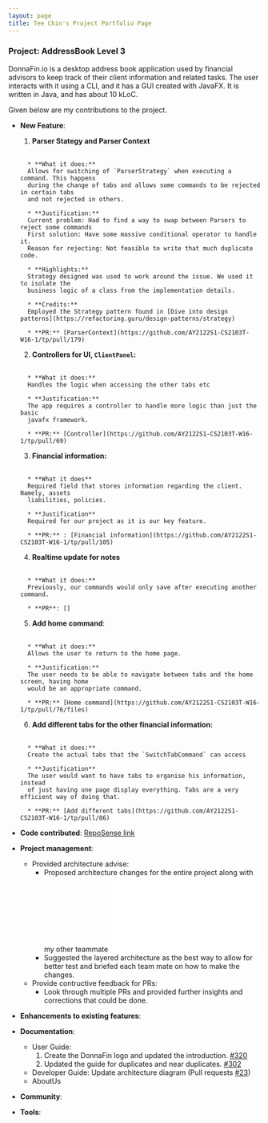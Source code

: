 ```yaml
---
layout: page
title: Tee Chin's Project Portfolio Page
---
```


### Project: AddressBook Level 3

DonnaFin.io is a desktop address book application used by financial advisors to keep track of their client information and related tasks.
The user interacts with it using a CLI, and it has a GUI created with JavaFX.
It is written in Java, and has about 10 kLoC.

Given below are my contributions to the project.

* **New Feature**: 
    1. **Parser Stategy and Parser Context**
    <br>
    
        * **What it does:**
        Allows for switching of `ParserStrategy` when executing a command. This happens
        during the change of tabs and allows some commands to be rejected in certain tabs
        and not rejected in others.
                
        * **Justification:**
        Current problem: Had to find a way to swap between Parsers to reject some commands
        First solution: Have some massive conditional operator to handle it.
        Reason for rejecting: Not feasible to write that much duplicate code.
        
        * **Highlights:**
        Strategy designed was used to work around the issue. We used it to isolate the 
        business logic of a class from the implementation details.  
        
        * **Credits:**
        Employed the Strategy pattern found in [Dive into design patterns](https://refactoring.guru/design-patterns/strategy) 
        
        * **PR:** [ParserContext](https://github.com/AY2122S1-CS2103T-W16-1/tp/pull/179)
    
    2. **Controllers for UI, `ClientPanel`:**
    <br>
        
        * **What it does:**
        Handles the logic when accessing the other tabs etc
        
        * **Justification:**
        The app requires a controller to handle more logic than just the basic 
        javafx framework.
        
        * **PR:** [Controller](https://github.com/AY2122S1-CS2103T-W16-1/tp/pull/69)                                                    
        
    3. **Financial information:**
    <br>
        
        * **What it does**
        Required field that stores information regarding the client. Namely, assets
        liabilities, policies.
        
        * **Justification**
        Required for our project as it is our key feature.
        
        * **PR:** : [Financial information](https://github.com/AY2122S1-CS2103T-W16-1/tp/pull/105)
    
    4. **Realtime update for notes**
     <br>
     
        * **What it does:**
        Previously, our commands would only save after executing another command. 
        
        * **PR**: []      
     
     5. **Add home command**:
     <br>
     
        * **What it does:**
        Allows the user to return to the home page.
        
        * **Justification:**
        The user needs to be able to navigate between tabs and the home screen, having home
        would be an appropriate command.
        
        * **PR:** [Home command](https://github.com/AY2122S1-CS2103T-W16-1/tp/pull/76/files) 
     
     6. **Add different tabs for the other financial information:**
     <br> 
     
        * **What it does:**
        Create the actual tabs that the `SwitchTabCommand` can access
        
        * **Justification**
        The user would want to have tabs to organise his information, instead
        of just having one page display everything. Tabs are a very efficient way of doing that.
        
        * **PR:** [Add different tabs](https://github.com/AY2122S1-CS2103T-W16-1/tp/pull/86)  
     
* **Code contributed**: [RepoSense link](https://nus-cs2103-ay2122s1.github.io/tp-dashboard/?search=&sort=groupTitle&sortWithin=title&timeframe=commit&mergegroup=&groupSelect=groupByRepos&breakdown=true&checkedFileTypes=docs~functional-code~test-code~other&since=2021-09-17&tabOpen=true&tabType=authorship&tabAuthor=Bluntsord&tabRepo=AY2122S1-CS2103T-W16-1%2Ftp%5Bmaster%5D&authorshipIsMergeGroup=false&authorshipFileTypes=docs~functional-code~test-code&authorshipIsBinaryFileTypeChecked=false)


* **Project management**:
    * Provided architecture advise:
        * Proposed architecture changes for the entire project along with my other teammate ![Bharath](bharathcs.md)
        * Suggested the layered architecture as the best way to allow for better test and briefed each team mate on how
        to make the changes.
        [^layeredArchi]: [_O' Reilly_ Chapter 1. Layered Architecture](https://www.oreilly.com/library/view/software-architecture-patterns/9781491971437/ch01.html)
    * Provide contructive feedback for PRs:
        * Look through multiple PRs and provided further insights and corrections that could be done.
    
* **Enhancements to existing features**:

* **Documentation**:
  * User Guide:
    1. Create the DonnaFin logo and updated the introduction. [#320](https://github.com/AY2122S1-CS2103T-W16-1/tp/pull/320)
    2. Updated the guide for duplicates and near duplicates. [#302](https://github.com/AY2122S1-CS2103T-W16-1/tp/pull/302)
  * Developer Guide: Update architecture diagram (Pull requests [\#23](https://github.com/AY2122S1-CS2103T-W16-1/tp/pull/23))
  * AboutUs

* **Community**:
* **Tools**:

